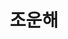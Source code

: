 ---
layout: hubs
key: Q17964206
title: 조운해
name: 조운해
image: 
description: 강북삼성병원 이사장
score: 0.00024971383159445013
degree: 4
---